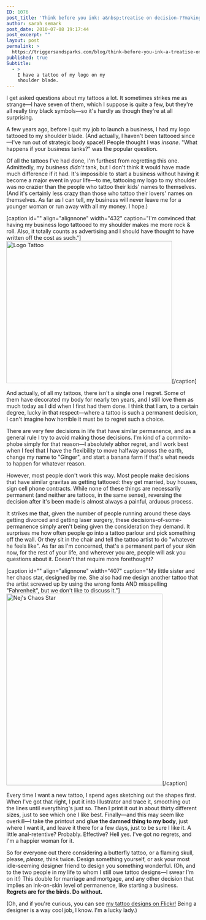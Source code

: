 ```yaml
---
ID: 1076
post_title: 'Think before you ink: a&nbsp;treatise on decision-??making'
author: sarah semark
post_date: 2010-07-08 19:17:44
post_excerpt: ""
layout: post
permalink: >
  https://triggersandsparks.com/blog/think-before-you-ink-a-treatise-on-decision-making/
published: true
Subtitle:
  - >
    I have a tattoo of my logo on my
    shoulder blade.
---
```

I get asked questions about my tattoos a lot. It sometimes strikes me as strange—I have seven of them, which I suppose is quite a few, but they're all really tiny black symbols—so it's hardly as though they're at all surprising.

A few years ago, before I quit my job to launch a business, I had my logo tattooed to my shoulder blade. (And actually, I haven't been tattooed since—I've run out of strategic body space!) People thought I was <em>insane</em>. "What happens if your business tanks?" was the popular question.

Of all the tattoos I've had done, I'm furthest from regretting this one. Admittedly, my business <em>didn't</em> tank, but I don't think it would have made much difference if it had. It's impossible to start a business without having it become a major event in your life—to me, tattooing my logo to my shoulder was no crazier than the people who tattoo their kids' names to themselves. (And it's certainly less crazy than those who tattoo their lovers' names on themselves. As far as I can tell, my business will never leave me for a younger woman or run away with all my money. I hope.)

<!--more-->

[caption id="" align="alignnone" width="432" caption="I&#39;m convinced that having my business logo tattooed to my shoulder makes me more rock &amp; roll. Also, it totally counts as advertising and I should have thought to have written off the cost as such."]<a href="http://www.flickr.com/photos/triggersandsparks/732010015/"><img class="  " title="Logo Tattoo" src="http://farm2.static.flickr.com/1071/732010015_bc73294499_o.jpg" alt="Logo Tattoo" width="432" height="371" /></a>[/caption]

And actually, of all my tattoos, there isn't a single one I regret. Some of them have decorated my body for nearly ten years, and I still love them as much today as I did when I first had them done. I think that I am, to a certain degree, lucky in that respect—where a tattoo is such a permanent decision, I can't imagine how horrible it must be to regret such a choice.

There are very few decisions in life that have similar permanence, and as a general rule I try to avoid making those decisions. I'm kind of a commito-phobe simply for that reason—I absolutely abhor regret, and I work best when I feel that I have the flexibility to move halfway across the earth, change my name to "Ginger", and start a banana farm if that's what needs to happen for whatever reason.

However, most people don't work this way. Most people make decisions that have similar gravitas as getting tattooed: they get married, buy houses, sign cell phone contracts. While none of these things are necessarily permanent (and neither are tattoos, in the same sense), reversing the decision after it's been made is almost always a painful, arduous process.

It strikes me that, given the number of people running around these days getting divorced and getting laser surgery, these decisions-of-some-permanence simply aren't being given the consideration they demand. It surprises me how often people go into a tattoo parlour and pick something off the wall. Or they sit in the chair and tell the tattoo artist to do "whatever he feels like". As far as I'm concerned, that's a permanent part of your skin now, for the rest of your life, and wherever you are, people will ask you questions about it. Doesn't that require more forethought?

[caption id="" align="alignnone" width="407" caption="My little sister and her chaos star, designed by me. She also had me design another tattoo that the artist screwed up by using the wrong fonts AND misspelling &quot;Fahrenheit&quot;, but we don&#39;t like to discuss it."]<a href="http://www.flickr.com/photos/triggersandsparks/731938673"><img title="Little Sister Tattoo" src="http://farm2.static.flickr.com/1061/731938673_42fb5e3d74_o.jpg" alt="Nej's Chaos Star" width="407" height="500" /></a>[/caption]

Every time I want a new tattoo, I spend ages sketching out the shapes first. When I've got that right, I put it into Illustrator and trace it, smoothing out the lines until everything's just so. Then I print it out in about thirty different sizes, just to see which one I like best. Finally—and this may seem like overkill—I take the printout and <strong>glue the damned thing to my body</strong>, just where I want it, and leave it there for a few days, just to be sure I like it. A little anal-retentive? Probably. Effective? Hell yes. I've got no regrets, and I'm a happier woman for it.

So for everyone out there considering a butterfly tattoo, or a flaming skull, please, <em>please</em>, think twice. Design something yourself, or ask your most idle-seeming designer friend to design you something wonderful. (Oh, and to the two people in my life to whom I still owe tattoo designs—I swear I'm on it!) This double for marriage and mortgage, and any other decision that implies an ink-on-skin level of permanence, like starting a business. <strong>Regrets are for the birds. Do without. </strong>

(Oh, and if you're curious, you can see <a href="http://www.flickr.com/photos/triggersandsparks/sets/72157600672265649/">my tattoo designs on Flickr!</a> Being a designer is a way cool job, I know. I'm a lucky lady.)